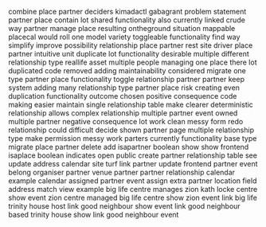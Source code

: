 combine place partner deciders kimadactl gabagrant problem statement partner place contain lot shared functionality also currently linked crude way partner manage place resulting ontheground situation mappable placecal would roll one model variety toggleable functionality find way simplify improve possibility relationship place partner rest site driver place partner intuitive unit duplicate lot functionality desirable multiple different relationship type reallife asset multiple people managing one place there lot duplicated code removed adding maintainability considered migrate one type partner place functionality toggle relationship partner partner keep system adding many relationship type partner place risk creating even duplication functionality outcome chosen positive consequence code making easier maintain single relationship table make clearer deterministic relationship allows complex relationship multiple partner event owned multiple partner negative consequence lot work clean messy form redo relationship could difficult decide shown partner page multiple relationship type make permission messy work parters currently functionality base type migrate place partner delete add isapartner boolean show show frontend isaplace boolean indicates open public create partner relationship table see update address calendar site turf link partner update frontend partner event belong organiser partner venue partner partner relationship calendar example calendar assigned partner event assign extra partner location field address match view example big life centre manages zion kath locke centre show event zion centre managed big life centre show zion event link big life trinity house host link good neighbour show event link good neighbour based trinity house show link good neighbour event